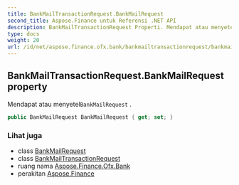 ```yaml
---
title: BankMailTransactionRequest.BankMailRequest
second_title: Aspose.Finance untuk Referensi .NET API
description: BankMailTransactionRequest Properti. Mendapat atau menyetelBankMailRequest .
type: docs
weight: 20
url: /id/net/aspose.finance.ofx.bank/bankmailtransactionrequest/bankmailrequest/
---
```

## BankMailTransactionRequest.BankMailRequest property

Mendapat atau menyetel`BankMailRequest` .

```csharp
public BankMailRequest BankMailRequest { get; set; }
```

### Lihat juga

* class [BankMailRequest](../../bankmailrequest/)
* class [BankMailTransactionRequest](../)
* ruang nama [Aspose.Finance.Ofx.Bank](../../bankmailtransactionrequest/)
* perakitan [Aspose.Finance](../../../)


